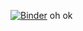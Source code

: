 [![Binder](https://mybinder.org/badge_logo.svg)](https://mybinder.org/v2/gh/lamalex/kmd.git/master)
oh ok
